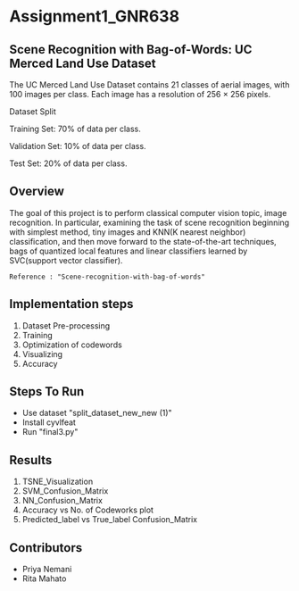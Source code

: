 # Assignment1_GNR638
## Scene Recognition with Bag-of-Words: UC Merced Land Use Dataset


The UC Merced Land Use Dataset contains 21 classes of aerial images, with 100 images per class. Each image has a resolution of 256 × 256 pixels.

Dataset Split

Training Set: 70% of data per class.

Validation Set: 10% of data per class.

Test Set: 20% of data per class.

## Overview

The goal of this project is to perform classical computer vision topic, image recognition. In particular, examining the task of scene recognition beginning with simplest method, tiny images and KNN(K nearest neighbor) classification, and then move forward to the state-of-the-art techniques, bags of quantized local features and linear classifiers learned by SVC(support vector classifier).

`Reference : "Scene-recognition-with-bag-of-words"`

## Implementation steps

1. Dataset Pre-processing
2. Training
3. Optimization of codewords
4. Visualizing
5. Accuracy

## Steps To Run 
+ Use dataset "split_dataset_new_new (1)"
+ Install cyvlfeat
+ Run "final3.py"

## Results

1. TSNE_Visualization
2. SVM_Confusion_Matrix
3. NN_Confusion_Matrix
4. Accuracy vs No. of Codeworks plot
5. Predicted_label vs True_label Confusion_Matrix

## Contributors

+ Priya Nemani
+ Rita Mahato


